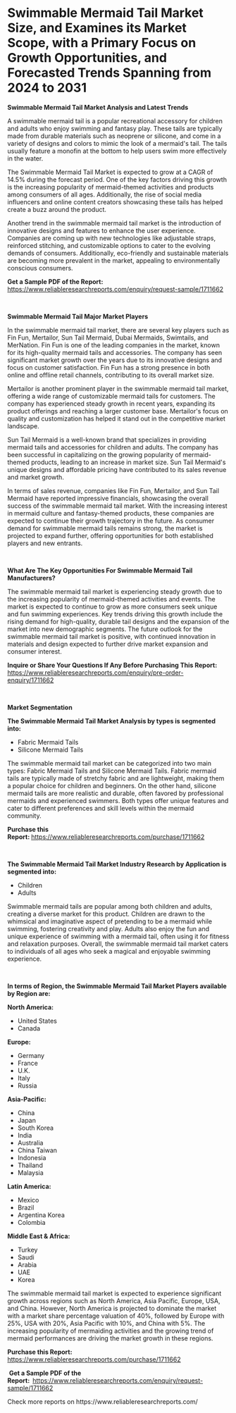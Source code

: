 <p><h1>Swimmable Mermaid Tail Market Size, and Examines its Market Scope, with a Primary Focus on Growth Opportunities, and Forecasted Trends Spanning from 2024 to 2031</h1></p><p><strong>Swimmable Mermaid Tail Market Analysis and Latest Trends</strong></p>
<p><p>A swimmable mermaid tail is a popular recreational accessory for children and adults who enjoy swimming and fantasy play. These tails are typically made from durable materials such as neoprene or silicone, and come in a variety of designs and colors to mimic the look of a mermaid's tail. The tails usually feature a monofin at the bottom to help users swim more effectively in the water.</p><p>The Swimmable Mermaid Tail Market is expected to grow at a CAGR of 14.5% during the forecast period. One of the key factors driving this growth is the increasing popularity of mermaid-themed activities and products among consumers of all ages. Additionally, the rise of social media influencers and online content creators showcasing these tails has helped create a buzz around the product.</p><p>Another trend in the swimmable mermaid tail market is the introduction of innovative designs and features to enhance the user experience. Companies are coming up with new technologies like adjustable straps, reinforced stitching, and customizable options to cater to the evolving demands of consumers. Additionally, eco-friendly and sustainable materials are becoming more prevalent in the market, appealing to environmentally conscious consumers.</p></p>
<p><strong>Get a Sample PDF of the Report:&nbsp;</strong> <a href="https://www.reliableresearchreports.com/enquiry/request-sample/1711662">https://www.reliableresearchreports.com/enquiry/request-sample/1711662</a></p>
<p>&nbsp;</p>
<p><strong>Swimmable Mermaid Tail Major Market Players</strong></p>
<p><p>In the swimmable mermaid tail market, there are several key players such as Fin Fun, Mertailor, Sun Tail Mermaid, Dubai Mermaids, Swimtails, and MerNation. Fin Fun is one of the leading companies in the market, known for its high-quality mermaid tails and accessories. The company has seen significant market growth over the years due to its innovative designs and focus on customer satisfaction. Fin Fun has a strong presence in both online and offline retail channels, contributing to its overall market size.</p><p>Mertailor is another prominent player in the swimmable mermaid tail market, offering a wide range of customizable mermaid tails for customers. The company has experienced steady growth in recent years, expanding its product offerings and reaching a larger customer base. Mertailor's focus on quality and customization has helped it stand out in the competitive market landscape.</p><p>Sun Tail Mermaid is a well-known brand that specializes in providing mermaid tails and accessories for children and adults. The company has been successful in capitalizing on the growing popularity of mermaid-themed products, leading to an increase in market size. Sun Tail Mermaid's unique designs and affordable pricing have contributed to its sales revenue and market growth.</p><p>In terms of sales revenue, companies like Fin Fun, Mertailor, and Sun Tail Mermaid have reported impressive financials, showcasing the overall success of the swimmable mermaid tail market. With the increasing interest in mermaid culture and fantasy-themed products, these companies are expected to continue their growth trajectory in the future. As consumer demand for swimmable mermaid tails remains strong, the market is projected to expand further, offering opportunities for both established players and new entrants.</p></p>
<p>&nbsp;</p>
<p><strong>What Are The Key Opportunities For Swimmable Mermaid Tail Manufacturers?</strong></p>
<p><p>The swimmable mermaid tail market is experiencing steady growth due to the increasing popularity of mermaid-themed activities and events. The market is expected to continue to grow as more consumers seek unique and fun swimming experiences. Key trends driving this growth include the rising demand for high-quality, durable tail designs and the expansion of the market into new demographic segments. The future outlook for the swimmable mermaid tail market is positive, with continued innovation in materials and design expected to further drive market expansion and consumer interest.</p></p>
<p><strong>Inquire or Share Your Questions If Any Before Purchasing This Report:</strong> <a href="https://www.reliableresearchreports.com/enquiry/pre-order-enquiry/1711662">https://www.reliableresearchreports.com/enquiry/pre-order-enquiry/1711662</a></p>
<p>&nbsp;</p>
<p><strong>Market Segmentation</strong></p>
<p><strong>The Swimmable Mermaid Tail Market Analysis by types is segmented into:</strong></p>
<p><ul><li>Fabric Mermaid Tails</li><li>Silicone Mermaid Tails</li></ul></p>
<p><p>The swimmable mermaid tail market can be categorized into two main types: Fabric Mermaid Tails and Silicone Mermaid Tails. Fabric mermaid tails are typically made of stretchy fabric and are lightweight, making them a popular choice for children and beginners. On the other hand, silicone mermaid tails are more realistic and durable, often favored by professional mermaids and experienced swimmers. Both types offer unique features and cater to different preferences and skill levels within the mermaid community.</p></p>
<p><strong>Purchase this Report:&nbsp;</strong><a href="https://www.reliableresearchreports.com/purchase/1711662">https://www.reliableresearchreports.com/purchase/1711662</a></p>
<p>&nbsp;</p>
<p><strong>The Swimmable Mermaid Tail Market Industry Research by Application is segmented into:</strong></p>
<p><ul><li>Children</li><li>Adults</li></ul></p>
<p><p>Swimmable mermaid tails are popular among both children and adults, creating a diverse market for this product. Children are drawn to the whimsical and imaginative aspect of pretending to be a mermaid while swimming, fostering creativity and play. Adults also enjoy the fun and unique experience of swimming with a mermaid tail, often using it for fitness and relaxation purposes. Overall, the swimmable mermaid tail market caters to individuals of all ages who seek a magical and enjoyable swimming experience.</p></p>
<p>&nbsp;</p>
<p><strong>In terms of Region, the Swimmable Mermaid Tail Market Players available by Region are:</strong></p>
<p>
    <p> <strong> North America: </strong>
        <ul>
            <li>United States</li>
            <li>Canada</li>
        </ul>
        </p> 
    <p> <strong> Europe: </strong>
        <ul>
            <li>Germany</li>
            <li>France</li>
            <li>U.K.</li>
            <li>Italy</li>
            <li>Russia</li>
        </ul>
        </p> 
    <p> <strong> Asia-Pacific: </strong>
        <ul>
            <li>China</li>
            <li>Japan</li>
            <li>South Korea</li>
            <li>India</li>
            <li>Australia</li>
            <li>China Taiwan</li>
            <li>Indonesia</li>
            <li>Thailand</li>
            <li>Malaysia</li>
        </ul>
        </p> 
    <p> <strong> Latin America: </strong>
        <ul>
            <li>Mexico</li>
            <li>Brazil</li>
            <li>Argentina Korea</li>
            <li>Colombia</li>
        </ul>
        </p> 
    <p> <strong> Middle East & Africa: </strong>
        <ul>
            <li>Turkey</li>
            <li>Saudi</li>
            <li>Arabia</li>
            <li>UAE</li>
            <li>Korea</li>
        </ul>
    </p>
    </p>
<p><p>The swimmable mermaid tail market is expected to experience significant growth across regions such as North America, Asia Pacific, Europe, USA, and China. However, North America is projected to dominate the market with a market share percentage valuation of 40%, followed by Europe with 25%, USA with 20%, Asia Pacific with 10%, and China with 5%. The increasing popularity of mermaiding activities and the growing trend of mermaid performances are driving the market growth in these regions.</p></p>
<p><strong>Purchase this Report: </strong><a href="https://www.reliableresearchreports.com/purchase/1711662">https://www.reliableresearchreports.com/purchase/1711662</a></p>
<p>&nbsp;<strong>Get a Sample PDF of the Report:&nbsp;&nbsp;</strong><a href="https://www.reliableresearchreports.com/enquiry/request-sample/1711662">https://www.reliableresearchreports.com/enquiry/request-sample/1711662</a></p>
<p><strong></strong></p>
<p>Check more reports on https://www.reliableresearchreports.com/</p>